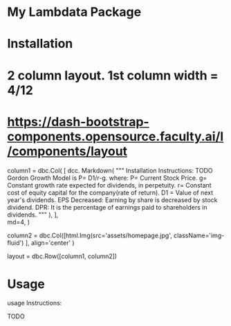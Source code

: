# My Lambdata Package

# Installation
# 2 column layout. 1st column width = 4/12
# https://dash-bootstrap-components.opensource.faculty.ai/l/components/layout
column1 = dbc.Col(
    [
        dcc. Markdown(
            """
            Installation Instructions:
            TODO Gordon Growth Model is P= D1/r-g. 
            where:      P= Current Stock Price.
                        g= Constant growth rate expected for dividends, in perpetuity.
                        r= Constant cost of equity capital for the company(rate of return).
                        D1 = Value of next year's dividends.
            EPS Decreased: Earning by share is decreased by stock dividend.
            DPR: It is the percentage of earnings paid to shareholders in dividends.
            """ 
        ),
    ],    
    md=4,
)

column2 = dbc.Col([html.Img(src='assets/homepage.jpg', className='img-fluid')
],
align='center'
)

layout = dbc.Row([column1, column2])

# Usage

usage Instructions:

TODO